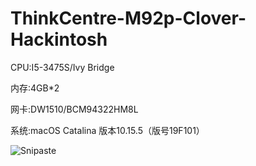 # ThinkCentre-M92p-Clover-Hackintosh

CPU:I5-3475S/Ivy Bridge

内存:4GB*2

网卡:DW1510/BCM94322HM8L

系统:macOS Catalina 版本10.15.5（版号19F101）

![Snipaste](https://github.com/luomoxu/ThinkCentre-M92p-Clover-Hackintosh/raw/master/Snipaste.png)